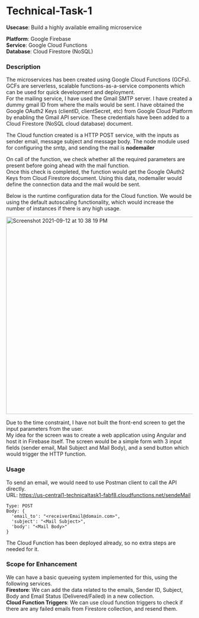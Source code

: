 # Technical-Task-1

**Usecase**: Build a highly available emailing microservice

**Platform**: Google Firebase<br>
**Service**: Google Cloud Functions<br>
**Database**: Cloud Firestore (NoSQL)

### Description

The microservices has been created using Google Cloud Functions (GCFs). GCFs are serverless, scalable functions-as-a-service components which can be used for quick development and deployment. <br>
For the mailing service, I have used the Gmail SMTP server. I have created a dummy gmail ID from where the mails would be sent. I have obtained the Google OAuth2 Keys (clientID, clientSecret, etc) from Google Cloud Platform by enabling the Gmail API service. These credentials have been added to a Cloud Firestore (NoSQL cloud database) document. 

The Cloud function created is a HTTP POST service, with the inputs as sender email, message subject and message body. 
The node module used for configuring the smtp, and sending the mail is **nodemailer**

On call of the function, we check whether all the required parameters are present before going ahead with the mail function. <br>
Once this check is completed, the function would get the Google OAuth2 Keys from Cloud Firestore document. Using this data, nodemailer would define the connection data and the mail would be sent.

Below is the runtime configuration data for the Cloud function. We would be using the default autoscaling functionality, which would increase the number of instances if there is any high usage.

<img width="533" alt="Screenshot 2021-09-12 at 10 38 19 PM" src="https://user-images.githubusercontent.com/90556203/132992854-d78ab2bc-968a-4f3c-ac20-ae87956a5122.png">

Due to the time constraint, I have not built the front-end screen to get the input parameters from the user. <br>
My idea for the screen was to create a web application using Angular and host it in Firebase itself. The screen would be a simple form with 3 input fields (sender email, Mail Subject and Mail Body), and a send button which would trigger the HTTP function.

### Usage

To send an email, we would need to use Postman client to call the API directly. <br>
URL: https://us-central1-technicaltask1-fabf8.cloudfunctions.net/sendeMail
```
Type: POST
Body: {
  'email_to': "<receiverEmail@domain.com>",
  'subject': "<Mail Subject>",
  'body': "<Mail Body>"
}
```
The Cloud Function has been deployed already, so no extra steps are needed for it. <br>

### Scope for Enhancement

We can have a basic queueing system implemented for this, using the following services. <br>
**Firestore**: We can add the data related to the emails, Sender ID, Subject, Body and Email Status (Delivered/Failed) in a new collection.<br>
**Cloud Function Triggers**: We can use cloud function triggers to check if there are any failed emails from Firestore collection, and resend them.
